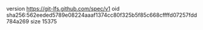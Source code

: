 version https://git-lfs.github.com/spec/v1
oid sha256:562eeded5789e08224aaaf1374cc80f325b5f85c668cffffd07257fdd784a269
size 15375
